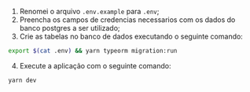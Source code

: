 1. Renomei o arquivo `.env.example` para `.env`;
2. Preencha os campos de credencias necessarios com os dados do banco postgres a ser utilizado;
3. Crie as tabelas no banco de dados executando o seguinte comando:
```bash
export $(cat .env) && yarn typeorm migration:run
```
4. Execute a aplicação com o seguinte comando:
```bash
yarn dev
```